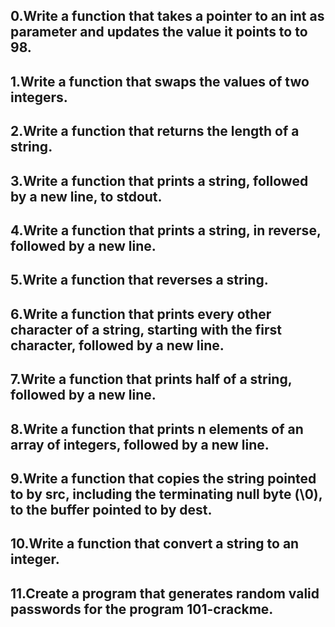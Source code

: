 ## 0.Write a function that takes a pointer to an int as parameter and updates the value it points to to 98.
## 1.Write a function that swaps the values of two integers.
## 2.Write a function that returns the length of a string.
## 3.Write a function that prints a string, followed by a new line, to stdout.
## 4.Write a function that prints a string, in reverse, followed by a new line.
## 5.Write a function that reverses a string.
## 6.Write a function that prints every other character of a string, starting with the first character, followed by a new line.
## 7.Write a function that prints half of a string, followed by a new line.
## 8.Write a function that prints n elements of an array of integers, followed by a new line.
## 9.Write a function that copies the string pointed to by src, including the terminating null byte (\0), to the buffer pointed to by dest.
## 10.Write a function that convert a string to an integer.
## 11.Create a program that generates random valid passwords for the program 101-crackme.
